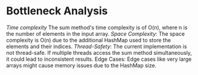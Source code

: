 # Bottleneck Analysis
*Time complexity* The sum method's time complexity is of O(n), where n is the number of elements in the input array.
*Space Complexity*: The space complexity is O(n) due to the additional HashMap used to store the elements and their indices.
*Thread-Safety*: The current implementation is not thread-safe. If multiple threads access the sum method simultaneously, it could lead to inconsistent results.
Edge Cases: Edge cases like very large arrays might cause memory issues due to the HashMap size.